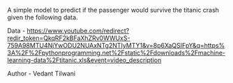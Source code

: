 A simple model to predict if the passenger would survive the titanic crash given the following data.

Data - https://www.youtube.com/redirect?redir_token=QkqRF2kBFaXhZRv0WWUxS-759A98MTU4NjYwODU2NUAxNTg2NTIyMTY1&v=8p6XaQSIFpY&q=https%3A%2F%2Fpythonprogramming.net%2Fstatic%2Fdownloads%2Fmachine-learning-data%2Ftitanic.xls&event=video_description

Author - Vedant Tilwani
